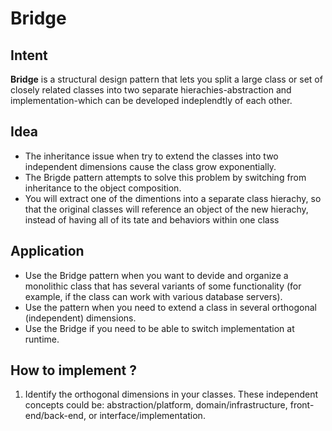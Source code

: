 # Bridge
## Intent
**Bridge** is a structural design pattern that lets you split a large class or set of closely related classes into two separate hierachies-abstraction and implementation-which can be developed indeplendtly of each other.
## Idea
- The inheritance issue when try to extend the classes into two independent dimensions cause the class grow exponentially.
- The Brigde pattern attempts to solve this problem by switching from inheritance to the object composition.
- You will extract one of the dimentions into a separate class hierachy, so that the original classes will reference an object of the new hierachy, instead of having all of its tate and behaviors within one class
## Application
- Use the Bridge pattern when you want to devide and organize a monolithic class that has several variants of some functionality (for example, if the class can work with various database servers).
- Use the pattern when you need to extend a class in several orthogonal (independent) dimensions.
- Use the Bridge if you need to be able to switch implementation at runtime.
## How to implement ?
1. Identify the orthogonal dimensions in your classes. These independent concepts could be: abstraction/platform, domain/infrastructure, front-end/back-end, or interface/implementation.